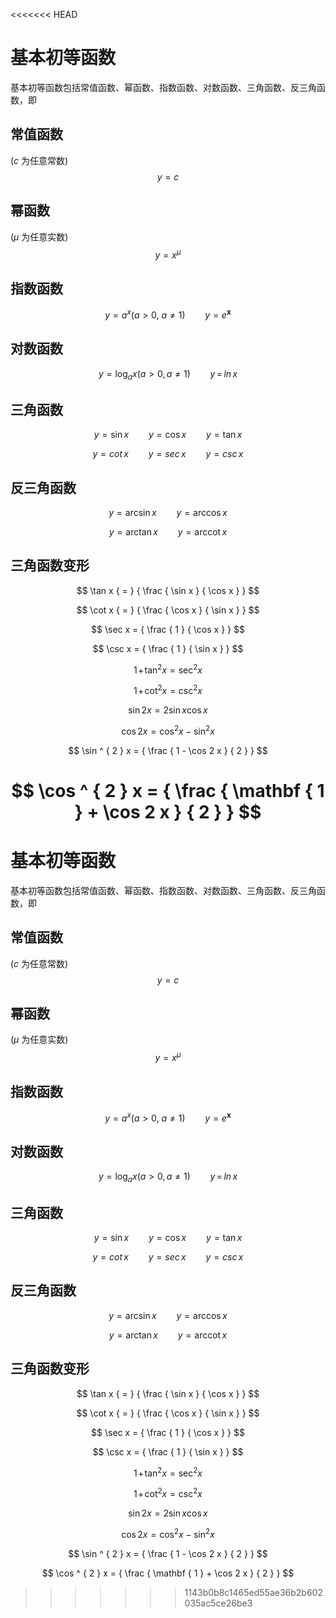 <<<<<<< HEAD
# 基本初等函数

基本初等函数包括常值函数、幂函数、指数函数、对数函数、三角函数、反三角函数，即

## 常值函数

($c$ 为任意常数)
$$
y = c
$$

## 幂函数

($\mu$ 为任意实数)
$$
y = x ^ { \mu }
$$
## 指数函数
$$
y { = } a ^ { x } ( a { > } 0 , ~ a { \neq } 1 ) \qquad { { y } } = e ^ { \boldsymbol { x } }
$$

## 对数函数

$$
{ y } = \log _ { a } x ({ a } > { 0 } , { a } \neq { 1 } ) \qquad { { y } } \, = \, { { l } } { { n } } \, x
$$

## 三角函数


$$
y = \sin x \qquad y = \cos x \qquad y = \tan x
$$

$$
{ y } = cot\, { x } \qquad { y } =  sec\, { x } \qquad { y } =  csc\, { x }
$$

## 反三角函数

$$
{ y = \arcsin x \qquad  y = \operatorname { a r c c o s } x }
$$

$$
{ y = \arctan x \qquad  y = \operatorname { arccot } x }
$$

## 三角函数变形

$$
\tan x { = } { \frac { \sin x } { \cos x } }
$$

$$
\cot x { = } { \frac { \cos x } { \sin x } }
$$

$$
\sec x = { \frac { 1 } { \cos x } }
$$

$$
\csc x = { \frac { 1 } { \sin x } }
$$

$$
{ 1 } \! + \! \tan ^ { 2 } x = \sec ^ { 2 } x
$$

$$
{ 1 } \! + \! \cot ^ { 2 } x = \csc ^ { 2 } x
$$

$$
\sin 2 x = 2 \sin x \cos x
$$

$$
\cos 2 x = \cos ^ { 2 } x - \sin ^ { 2 } x
$$

$$
\sin ^ { 2 } x = { \frac { 1 - \cos 2 x } { 2 } }
$$

$$
\cos ^ { 2 } x = { \frac { \mathbf { 1 } + \cos 2 x } { 2 } }
$$
=======
# 基本初等函数

基本初等函数包括常值函数、幂函数、指数函数、对数函数、三角函数、反三角函数，即

## 常值函数

($c$ 为任意常数)
$$
y = c
$$

## 幂函数

($\mu$ 为任意实数)
$$
y = x ^ { \mu }
$$
## 指数函数
$$
y { = } a ^ { x } ( a { > } 0 , ~ a { \neq } 1 ) \qquad { { y } } = e ^ { \boldsymbol { x } }
$$

## 对数函数

$$
{ y } = \log _ { a } x ({ a } > { 0 } , { a } \neq { 1 } ) \qquad { { y } } \, = \, { { l } } { { n } } \, x
$$

## 三角函数


$$
y = \sin x \qquad y = \cos x \qquad y = \tan x
$$

$$
{ y } = cot\, { x } \qquad { y } =  sec\, { x } \qquad { y } =  csc\, { x }
$$

## 反三角函数

$$
{ y = \arcsin x \qquad  y = \operatorname { a r c c o s } x }
$$

$$
{ y = \arctan x \qquad  y = \operatorname { arccot } x }
$$

## 三角函数变形

$$
\tan x { = } { \frac { \sin x } { \cos x } }
$$

$$
\cot x { = } { \frac { \cos x } { \sin x } }
$$

$$
\sec x = { \frac { 1 } { \cos x } }
$$

$$
\csc x = { \frac { 1 } { \sin x } }
$$

$$
{ 1 } \! + \! \tan ^ { 2 } x = \sec ^ { 2 } x
$$

$$
{ 1 } \! + \! \cot ^ { 2 } x = \csc ^ { 2 } x
$$

$$
\sin 2 x = 2 \sin x \cos x
$$

$$
\cos 2 x = \cos ^ { 2 } x - \sin ^ { 2 } x
$$

$$
\sin ^ { 2 } x = { \frac { 1 - \cos 2 x } { 2 } }
$$

$$
\cos ^ { 2 } x = { \frac { \mathbf { 1 } + \cos 2 x } { 2 } }
$$
>>>>>>> 1143b0b8c1465ed55ae36b2b602035ac5ce26be3
